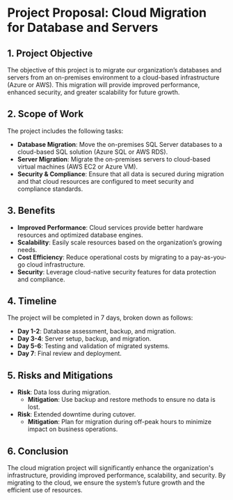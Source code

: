 # Project Proposal: Cloud Migration for Database and Servers

## 1. Project Objective
The objective of this project is to migrate our organization’s databases and servers from an on-premises environment to a cloud-based infrastructure (Azure or AWS). This migration will provide improved performance, enhanced security, and greater scalability for future growth.

## 2. Scope of Work
The project includes the following tasks:
- **Database Migration**: Move the on-premises SQL Server databases to a cloud-based SQL solution (Azure SQL or AWS RDS).
- **Server Migration**: Migrate the on-premises servers to cloud-based virtual machines (AWS EC2 or Azure VM).
- **Security & Compliance**: Ensure that all data is secured during migration and that cloud resources are configured to meet security and compliance standards.

## 3. Benefits
- **Improved Performance**: Cloud services provide better hardware resources and optimized database engines.
- **Scalability**: Easily scale resources based on the organization’s growing needs.
- **Cost Efficiency**: Reduce operational costs by migrating to a pay-as-you-go cloud infrastructure.
- **Security**: Leverage cloud-native security features for data protection and compliance.

## 4. Timeline
The project will be completed in 7 days, broken down as follows:
- **Day 1-2**: Database assessment, backup, and migration.
- **Day 3-4**: Server setup, backup, and migration.
- **Day 5-6**: Testing and validation of migrated systems.
- **Day 7**: Final review and deployment.

## 5. Risks and Mitigations
- **Risk**: Data loss during migration. 
  - **Mitigation**: Use backup and restore methods to ensure no data is lost.
- **Risk**: Extended downtime during cutover.
  - **Mitigation**: Plan for migration during off-peak hours to minimize impact on business operations.

## 6. Conclusion
The cloud migration project will significantly enhance the organization's infrastructure, providing improved performance, scalability, and security. By migrating to the cloud, we ensure the system’s future growth and the efficient use of resources.
